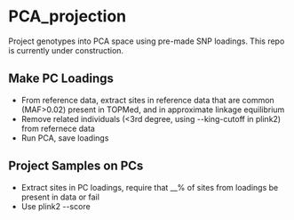 # PCA_projection
 Project genotypes into PCA space using pre-made SNP loadings.
 This repo is currently under construction.

## Make PC Loadings
- From reference data, extract sites in reference data that are common (MAF>0.02) present in TOPMed, and in approximate linkage equilibrium
- Remove related individuals (<3rd degree, using --king-cutoff in plink2) from refernece data
- Run PCA, save loadings

## Project Samples on PCs
- Extract sites in PC loadings, require that __% of sites from loadings be present in data or fail
- Use plink2 --score
